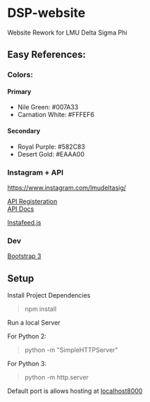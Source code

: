 # DSP-website
Website Rework for LMU Delta Sigma Phi

## Easy References:
### Colors:
#### Primary
* Nile Green: #007A33
* Carnation White: #FFFEF6

#### Secondary
* Royal Purple: #582C83
* Desert Gold: #EAAA00

### Instagram + API
https://www.instagram.com/lmudeltasig/

[API Registeration](https://www.instagram.com/developer/)  
[API Docs](https://www.instagram.com/developer/authentication/)

[Instafeed.js](http://instafeedjs.com/)

### Dev
[Bootstrap 3](https://getbootstrap.com/docs/4.1/getting-started/introduction/)

## Setup
Install Project Dependencies
> npm install

Run a local Server  

For Python 2:
> python -m "SimpleHTTPServer"

For Python 3:
> python -m http.server

Default port is allows hosting at [localhost8000](localhost:8000)
